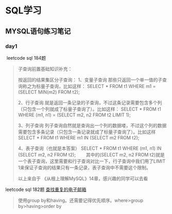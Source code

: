 # SQL学习

## MYSQL语句练习笔记

### day1

​		leetcode  sql 184题

>子查询前置基础知识补充：
>
>按返回的结果集区分子查询： 1、变量子查询 那些只返回一个单一值的子查询称之为标量子查询，比如这样： SELECT * FROM t1 WHERE m1 = (SELECT MIN(m2) FROM t2);
>
>2、行子查询 就是返回一条记录的子查询，不过这条记录需要包含多个列（只包含一个列就成了标量子查询了）。比如这样： SELECT * FROM t1 WHERE (m1, n1) = (SELECT m2, n2 FROM t2 LIMIT 1);
>
>3、列子查询 列子查询自然就是查询出一个列的数据喽，不过这个列的数据需要包含多条记录（只包含一条记录就成了标量子查询了）。比如这样 SELECT * FROM t1 WHERE m1 IN (SELECT m2 FROM t2);
>
>4、表子查询（也就是本答案） SELECT * FROM t1 WHERE (m1, n1) IN (SELECT m2, n2 FROM t2);   其中的(SELECT m2, n2 FROM t2)就是一个表子查询，这里需要和行子查询对比一下，行子查询中我们用了LIMIT 1来保证子查询的结果只有一条记录，表子查询中不需要这个限制。
>
>以上来自于 《从根上理解MySQL》14章，感兴趣的同学可以去看

leetcode  sql 182题 [查找重复的电子邮箱](https://leetcode.cn/problems/duplicate-emails/)

>使用group by和having。还需要记得优先顺序。where>group by>having>order by

